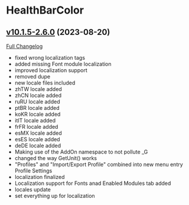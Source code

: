 # HealthBarColor

## [v10.1.5-2.6.0](https://github.com/Slothpala/HealthBarColor/tree/v10.1.5-2.6.0) (2023-08-20)
[Full Changelog](https://github.com/Slothpala/HealthBarColor/compare/v10.1.5-2.5.0...v10.1.5-2.6.0) 

- fixed wrong localization tags  
- added missing Font module localization  
- improved localization support  
- removed dupe  
- new locale files included  
- zhTW locale added  
- zhCN locale added  
- ruRU locale added  
- ptBR locale added  
- koKR locale added  
- itIT locale added  
- frFR locale added  
- esMX locale added  
- esES locale added  
- deDE locale added  
- Making use of the AddOn namespace to not pollute _G  
- changed the way GetUnit() works  
- "Profiles" and "Import/Export Profile" combined into new menu entry Profile Settings  
- localization finalized  
- Localization support for Fonts anad Enabled Modules tab added  
- locales update  
- set everything up for localization  
